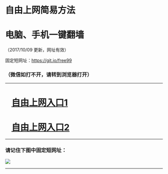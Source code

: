 ﻿# 自由上网简易方法

# 电脑、手机一键翻墙

（2017/10/09 更新，网址有效）

固定短网址：https://git.io/free99

### （微信如打不开，请转到浏览器打开）


***





# &nbsp;&nbsp; <a href="http://ft909914057.fwq-tz-1001.info/fwqtz01.html?t=100900110120 " target="_blank">自由上网入口1</a>
# &nbsp;&nbsp; <a href="http://ft2606714862.fwq-tz-1002.info/fwqtz02.html?t=10090018742 " target="_blank">自由上网入口2</a>
***

### 请记住下图中固定短网址：

<img src="https://s3-us-west-2.amazonaws.com/fwq-1001/yjfq-20170905okok.png" /> 


***

